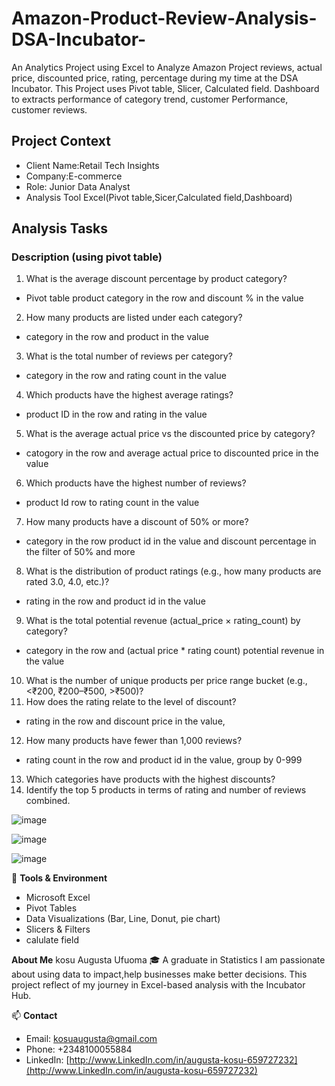 # Amazon-Product-Review-Analysis-DSA-Incubator-
An Analytics Project using Excel to Analyze Amazon Project reviews, actual price, discounted price, rating, percentage during my time at the DSA Incubator. This Project uses Pivot table, Slicer, Calculated field. Dashboard to extracts performance of category trend, customer Performance, customer reviews.

## Project Context
- Client Name:Retail Tech Insights
- Company:E-commerce
- Role: Junior Data Analyst
- Analysis Tool Excel(Pivot table,Sicer,Calculated field,Dashboard)

## Analysis Tasks
### Description (using pivot table)
1. What is the average discount percentage by product category?
 -   Pivot table product category in the row and discount % in the value
2. How many products are listed under each category?
 -   category in the row and product in the value
3. What is the total number of reviews per category?
 - category in the row and rating count in the value
4. Which products have the highest average ratings?
 - product ID in the row and rating in the value
5. What is the average actual price vs the discounted price by category?
 - catogory in the row and average actual price to discounted price in the value
6. Which products have the highest number of reviews?
 - product Id row to rating count in the value
7. How many products have a discount of 50% or more?
 - category in the row product id in the value and discount percentage in the filter of 50% and more
8. What is the distribution of product ratings (e.g., how many products are rated 3.0, 4.0, etc.)?
 - rating in the row and product id in the value
9. What is the total potential revenue (actual_price × rating_count) by category?
 - category in the row and (actual price * rating count) potential revenue in the value
10. What is the number of unique products per price range bucket (e.g., <₹200, ₹200–₹500, >₹500)?
11. How does the rating relate to the level of discount?
- rating in the row and discount price in the value, 
12. How many products have fewer than 1,000 reviews?
- rating count in the row and product id in the value, group by 0-999
13. Which categories have products with the highest discounts?
14. Identify the top 5 products in terms of rating and number of reviews combined.


![image](https://github.com/user-attachments/assets/98caa583-75f6-495c-bf39-c025bd7f5bec)
 					
![image](https://github.com/user-attachments/assets/f723d2a9-1c8d-483c-8378-700999d51978)

![image](https://github.com/user-attachments/assets/b3faca39-b937-4cbd-877b-2e3ac39dd61f)

🔧 **Tools & Environment** 
  - Microsoft Excel
  - Pivot Tables
  - Data Visualizations (Bar, Line, Donut, pie chart)
  - Slicers & Filters
  - calulate field

 **About Me**
kosu Augusta Ufuoma
🎓 A graduate in Statistics I am passionate about using data to impact,help businesses make better decisions.
This project reflect of my journey in Excel-based analysis with the Incubator Hub.

📫 **Contact**
   - Email: kosuaugusta@gmail.com
   - Phone: +2348100055884
   -  LinkedIn: [http://www.LinkedIn.com/in/augusta-kosu-659727232](http://www.LinkedIn.com/in/augusta-kosu-659727232)











